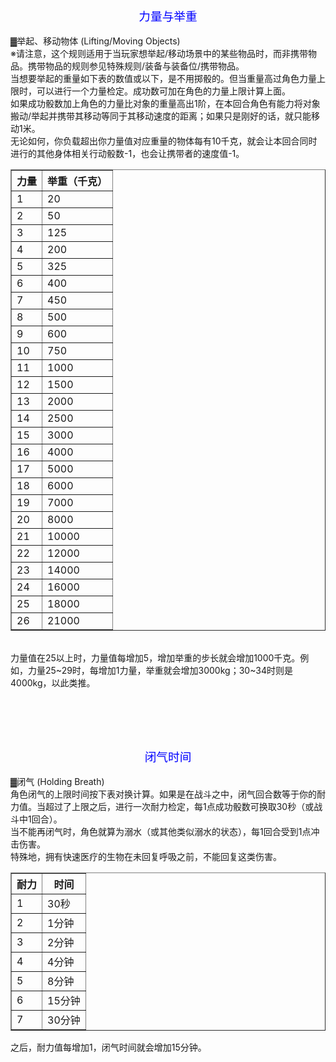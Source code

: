 <title>其他表格与参数</title>
<meta name="GENERATOR" content="WinCHM">
<meta http-equiv="Content-Type" content="text/html; charset=gb2312">

<br>　<div align="center">
<br>	<span style="font-size: 14pt" class="bbc_size">
<br>	<span style="color: blue" class="bbc_color">力量与举重</span></span></div>
<br>▓举起、移动物体 (Lifting/Moving Objects)
<br>※请注意，这个规则适用于当玩家想举起/移动场景中的某些物品时，而非携带物品。携带物品的规则参见特殊规则/装备与装备位/携带物品。
<br>当想要举起的重量如下表的数值或以下，是不用掷骰的。但当重量高过角色力量上限时，可以进行一个力量检定。成功数可加在角色的力量上限计算上面。
<br>如果成功骰数加上角色的力量比对象的重量高出1阶，在本回合角色有能力将对象搬动/举起并携带其移动等同于其移动速度的距离；如果只是刚好的话，就只能移动1米。
<br>无论如何，你负载超出你力量值对应重量的物体每有10千克，就会让本回合同时进行的其他身体相关行动骰数-1，也会让携带者的速度值-1。
<br>
<table border="1">
  <tr>
    <th>力量</th>
    <th>举重（千克）</th>
  </tr>
  <tr>
    <td>1</td>
    <td>20</td>
  </tr>
  <tr>
    <td>2</td>
    <td>50</td>
  </tr>
  <tr>
    <td>3</td>
    <td>125</td>
  </tr>
  <tr>
    <td>4</td>
    <td>200</td>
  </tr>
  <tr>
    <td>5</td>
    <td>325</td>
  </tr>
    <tr>
    <td>6</td>
    <td>400</td>
  </tr>
    <tr>
    <td>7</td>
    <td>450</td>
  </tr>
    <tr>
    <td>8</td>
    <td>500</td>
  </tr>
    <tr>
    <td>9</td>
    <td>600</td>
  </tr>
    <tr>
    <td>10</td>
    <td>750</td>
  </tr>
    <tr>
    <td>11</td>
    <td>1000</td>
  </tr>
    <tr>
    <td>12</td>
    <td>1500</td>
  </tr>
    <tr>
    <td>13</td>
    <td>2000</td>
  </tr>
    <tr>
    <td>14</td>
    <td>2500</td>
  </tr>
    <tr>
    <td>15</td>
    <td>3000</td>
  </tr>
    <tr>
    <td>16</td>
    <td>4000</td>
  </tr>
    <tr>
    <td>17</td>
    <td>5000</td>
  </tr>
    <tr>
    <td>18</td>
    <td>6000</td>
  </tr>
    <tr>
    <td>19</td>
    <td>7000</td>
  </tr>
    <tr>
    <td>20</td>
    <td>8000</td>
  </tr>
    <tr>
    <td>21</td>
    <td>10000</td>
  </tr>
    <tr>
    <td>22</td>
    <td>12000</td>
  </tr>
    <tr>
    <td>23</td>
    <td>14000</td>
  </tr>
    <tr>
    <td>24</td>
    <td>16000</td>
  </tr>
    <tr>
    <td>25</td>
    <td>18000</td>
  </tr>
    <tr>
    <td>26</td>
    <td>21000</td>
  </tr>
</table>
<br>力量值在25以上时，力量值每增加5，增加举重的步长就会增加1000千克。例如，力量25~29时，每增加1力量，举重就会增加3000kg；30~34时则是4000kg，以此类推。
<br>
<br>
<br>　<div align="center">
<br>	<span style="font-size: 14pt" class="bbc_size">
<br>	<span style="color: blue" class="bbc_color">闭气时间</span></span></div>
<br>▓闭气 (Holding Breath)
<br>角色闭气的上限时间按下表对换计算。如果是在战斗之中，闭气回合数等于你的耐力值。当超过了上限之后，进行一次耐力检定，每1点成功骰数可换取30秒（或战斗中1回合）。
<br>当不能再闭气时，角色就算为溺水（或其他类似溺水的状态），每1回合受到1点冲击伤害。
<br>特殊地，拥有快速医疗的生物在未回复呼吸之前，不能回复这类伤害。
<table border="1">
  <tr>
    <th>耐力</th>
    <th>时间</th>
  </tr>
  <tr>
    <td>1</td>
    <td>30秒</td>
  </tr>
  <tr>
    <td>2</td>
    <td>1分钟</td>
  </tr>
  <tr>
    <td>3</td>
    <td>2分钟</td>
  </tr>
  <tr>
    <td>4</td>
    <td>4分钟</td>
  </tr>
  <tr>
    <td>5</td>
    <td>8分钟</td>
  </tr>
    <tr>
    <td>6</td>
    <td>15分钟</td>
  </tr>
    <tr>
    <td>7</td>
    <td>30分钟</td>
  </tr>
</table>
 之后，耐力值每增加1，闭气时间就会增加15分钟。
<br>
</body></html>